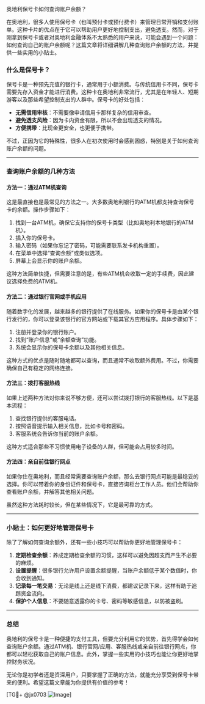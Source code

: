 奥地利保号卡如何查询账户余额？

在奥地利，很多人使用保号卡（也叫预付卡或预付费卡）来管理日常开销和支付账单。这种卡片的优点在于它可以帮助用户更好地控制支出，避免透支。然而，对于刚拿到保号卡或者对奥地利金融体系不太熟悉的用户来说，可能会遇到一个问题：如何查询自己的账户余额呢？这篇文章将详细讲解几种查询账户余额的方法，并提供一些实用的小贴士。

### 什么是保号卡？

保号卡是一种预先充值的银行卡，通常用于小额消费。与传统信用卡不同，保号卡需要先存入资金才能进行消费。这种卡在奥地利非常流行，尤其是在年轻人、短期游客以及那些希望控制支出的人群中。保号卡的好处包括：

- **无需信用审核**：不需要像申请信用卡那样复杂的信用审查。
- **避免透支风险**：因为卡内资金有限，所以不会出现透支的情况。
- **方便携带**：比现金更安全，也更便于携带。
  
不过，正因为它的特殊性，很多人在初次使用时会感到困惑，特别是关于如何查询账户余额的问题。

---

### 查询账户余额的几种方法

#### 方法一：通过ATM机查询

这是最直接也是最常见的方法之一。大多数奥地利银行的ATM机都支持查询保号卡的余额。操作步骤如下：

1. 找到一台ATM机，确保它支持你的保号卡类型（比如奥地利本地银行的ATM机）。
2. 插入你的保号卡。
3. 输入密码（如果你忘记了密码，可能需要联系发卡机构重置）。
4. 在菜单中选择“查询余额”或类似选项。
5. 屏幕上会显示你的账户余额。

这种方法简单快捷，但需要注意的是，有些ATM机会收取一定的手续费，因此建议选择免费的ATM机。

#### 方法二：通过银行官网或手机应用

随着数字化的发展，越来越多的银行提供了在线服务。如果你的保号卡是由某个银行发行的，你可以登录该银行的官方网站或下载其官方应用程序。具体步骤如下：

1. 注册并登录你的银行账户。
2. 找到“账户信息”或“余额查询”功能。
3. 系统会显示你的保号卡余额以及其他相关信息。

这种方式的优点是随时随地都可以查询，而且通常不收取额外费用。不过，你需要确保自己有稳定的网络连接。

#### 方法三：拨打客服热线

如果上述两种方法对你来说不够方便，还可以尝试拨打银行的客服热线。以下是基本流程：

1. 查找银行提供的客服电话。
2. 按照语音提示输入相关信息，比如卡号和密码。
3. 客服系统会告诉你当前的账户余额。

这种方式适合那些不习惯使用电子设备的人群，但可能会占用较多时间。

#### 方法四：亲自前往银行网点

如果你住在奥地利，而且经常需要查询账户余额，那么去银行网点可能是最稳妥的选择。你可以带着你的身份证件和保号卡，直接咨询柜台工作人员。他们会帮助你查看账户余额，并解答其他相关问题。

虽然这种方法耗时较长，但在某些情况下，它是最可靠的方式。

---

### 小贴士：如何更好地管理保号卡

除了了解如何查询余额外，还有一些小技巧可以帮助你更好地管理保号卡：

1. **定期检查余额**：养成定期检查余额的习惯，这样可以避免因超支而产生不必要的麻烦。
2. **设置提醒**：很多银行允许用户设置余额提醒，当账户余额低于某个数值时，你会收到通知。
3. **记录每一笔交易**：无论是线上还是线下消费，都建议记录下来，这样有助于追踪资金流向。
4. **保护个人信息**：不要随意透露你的卡号、密码等敏感信息，以防被盗刷。

---

### 总结

奥地利的保号卡是一种便捷的支付工具，但要充分利用它的优势，首先得学会如何查询账户余额。通过ATM机、银行官网/应用、客服热线或亲自前往银行网点，你都可以轻松获取自己的账户信息。此外，掌握一些实用的小技巧也能让你更好地掌控财务状况。

无论你是初学者还是资深用户，只要掌握了正确的方法，就能充分享受到保号卡带来的便利。希望这篇文章能为你提供有价值的参考！

[TG💪+ @jx0703 ![Image](https://github.com/user-attachments/assets/dbca1d08-cadb-493c-b0ec-ad6f7a83f270)]